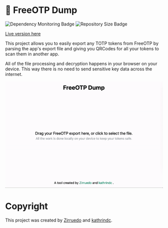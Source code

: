 # 🔑 FreeOTP Dump

![Dependency Monitoring Badge](https://img.shields.io/librariesio/github/kathrindc/freeotp-dump)
![Repository Size Badge](https://img.shields.io/github/repo-size/kathrindc/freeotp-dump)

[Live version here](https://freeotp-dump.toast.ws)

This project allows you to easily export any TOTP tokens from FreeOTP by parsing the app's export file and giving you QRCodes for all your tokens to scan them in another app.

All of the file processing and decryption happens in your browser on your device. This way there is no need to send sensitive key data across the internet.

![Demo GIF](.github/demo.gif)

# Copyright

This project was created by [Zirruedo](https://github.com/lukas-schaffer) and [kathrindc](https://toast.ws).
